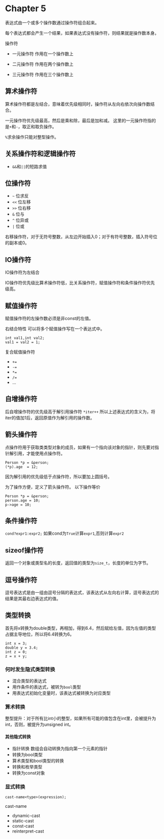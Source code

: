 # Chapter 5

表达式由一个或多个操作数通过操作符组合起来。

每个表达式都会产生一个结果，如果表达式没有操作符，则结果就是操作数本身。

操作符
+ 一元操作符
作用在一个操作数上

+ 二元操作符
作用在两个操作数上

+ 三元操作符
作用在三个操作数上

## 算术操作符

算术操作符都是左结合，意味着优先级相同时，操作符从左向右依次向操作数结合。

一元操作符优先级最高，然后是乘和除，最后是加和减。
这里的一元操作符指的是`+`和`-`，取正和取负操作。

`%`求余操作只能对整型操作。

## 关系操作符和逻辑操作符

+ `&&`和`||`的短路求值

## 位操作符

+ `~`   位求反
+ `<<`  位左移
+ `>>`  位右移
+ `&`   位与
+ `^`   位异或
+ `|`   位或

右移操作符，对于无符号整数，从左边开始插入0；对于有符号整数，插入符号位的副本或0。

## IO操作符

IO操作符为左结合

IO操作符优先级比算术操作符低，比关系操作符，赋值操作符和条件操作符优先级高。

## 赋值操作符

赋值操作符的左操作数必须是非const的左值。

右结合特性
可以将多个赋值操作写在一个表达式中。

```
int val1,int val2;
val1 = val2 = 1;
```

复合赋值操作符
+ `+=`
+ `-=`
+ `*=`
+ `/=`
+ ...


## 自增操作符

后自增操作符的优先级高于解引用操作符
`*iter++`
所以上述表达式的含义为，将iter的值加1后，返回原值作为解引用的操作数。

## 箭头操作符

点操作符用于获取类类型对象的成员，如果有一个指向该对象的指针，则先要对指针解引用，才能使用点操作符。

```
Person *p = &person;
(*p).age  = 12;
```
因为解引用的优先级低于点操作符，所以要加上圆括号。

为了操作方便，定义了箭头操作符。
以下操作等价
```
Person *p = &person;
person.age = 10;
p->age = 10;
```

## 条件操作符

`cond?expr1:expr2;`
如果cond为`True`计算`expr1`,否则计算`expr2`

## sizeof操作符

返回一个对象或类型名的长度，返回值的类型为`size_t`，长度的单位为字节。

## 逗号操作符

逗号表达式是由一组由逗号分隔的表达式，该表达式从左向右计算，逗号表达式的结果是其最右边表达式的值。

## 类型转换

首先将x转换为double类型，再相加，得到6.4，然后赋给左值，因为左值的类型占据主导地位，所以将6.4转换为6。 
```
int x = 3;
double y = 3.4;
int z = 0;
z = x + y;
```

### 何时发生隐式类型转换

+ 混合类型的表达式
+ 用作条件的表达式，被转为`bool`类型
+ 用表达式初始化变量时，该表达式被转换为对应类型

### 算术转换

整型提升：对于所有比int小的整型，如果所有可能的值包含在int里，会被提升为int，否则，被提升为unsigned int。

#### 其他隐式转换

+ 指针转换
数组会自动转换为指向第一个元素的指针
+ 转换为bool类型
+ 算术类型和bool类型的转换
+ 转换和枚举类型
+ 转换为const对象

### 显式转换

`cast-name<type>(expression);`

cast-name
+ dynamic-cast
+ static-cast
+ const-cast
+ reinterpret-cast

